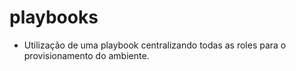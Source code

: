 # playbooks

- Utilização de uma playbook centralizando todas as roles para o provisionamento do ambiente.